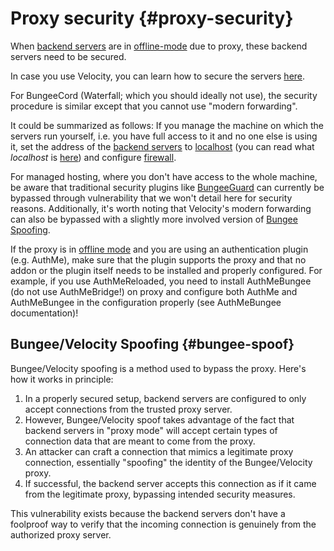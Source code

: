 # Proxy security {#proxy-security}
When [backend servers](~backend-server) are in [offline-mode](../general/online-mode.md#offline-mode) due to proxy, these backend servers need to be secured.

In case you use Velocity, you can learn how to secure the servers [here](https://docs.papermc.io/velocity/security).

For BungeeCord (Waterfall; which you should ideally not use), the security procedure is similar except that you cannot use "modern forwarding".

It could be summarized as follows: If you manage the machine on which the servers run yourself, i.e. you have full access to it and no one else is using it, set the address of the [backend servers](~backend-server) to [localhost](https://docs.papermc.io/velocity/security#binding-to-localhost) (you can read what *localhost* is [here](../general/address-ports.md#localhost-address)) and configure [firewall](https://docs.papermc.io/velocity/security#operating-system-firewalls).

For managed hosting, where you don't have access to the whole machine, be aware that traditional security plugins like [BungeeGuard](https://www.spigotmc.org/resources/bungeeguard.79601/) can currently be bypassed through vulnerability that we won't detail here for security reasons. Additionally, it's worth noting that Velocity's modern forwarding can also be bypassed with a slightly more involved version of [Bungee Spoofing](#bungee-spoof).

If the proxy is in [offline mode](../general/online-mode.md#offline-mode) and you are using an authentication plugin (e.g. AuthMe), make sure that the plugin supports the proxy and that no addon or the plugin itself needs to be installed and properly configured. For example, if you use AuthMeReloaded, you need to install AuthMeBungee (do not use AuthMeBridge!) on proxy and configure both AuthMe and AuthMeBungee in the configuration properly (see AuthMeBungee documentation)!

## Bungee/Velocity Spoofing {#bungee-spoof}
Bungee/Velocity spoofing is a method used to bypass the proxy. Here's how it works in principle:

1. In a properly secured setup, backend servers are configured to only accept connections from the trusted proxy server.
2. However, Bungee/Velocity spoof takes advantage of the fact that backend servers in "proxy mode" will accept certain types of connection data that are meant to come from the proxy.
3. An attacker can craft a connection that mimics a legitimate proxy connection, essentially "spoofing" the identity of the Bungee/Velocity proxy.
4. If successful, the backend server accepts this connection as if it came from the legitimate proxy, bypassing intended security measures.

This vulnerability exists because the backend servers don't have a foolproof way to verify that the incoming connection is genuinely from the authorized proxy server.